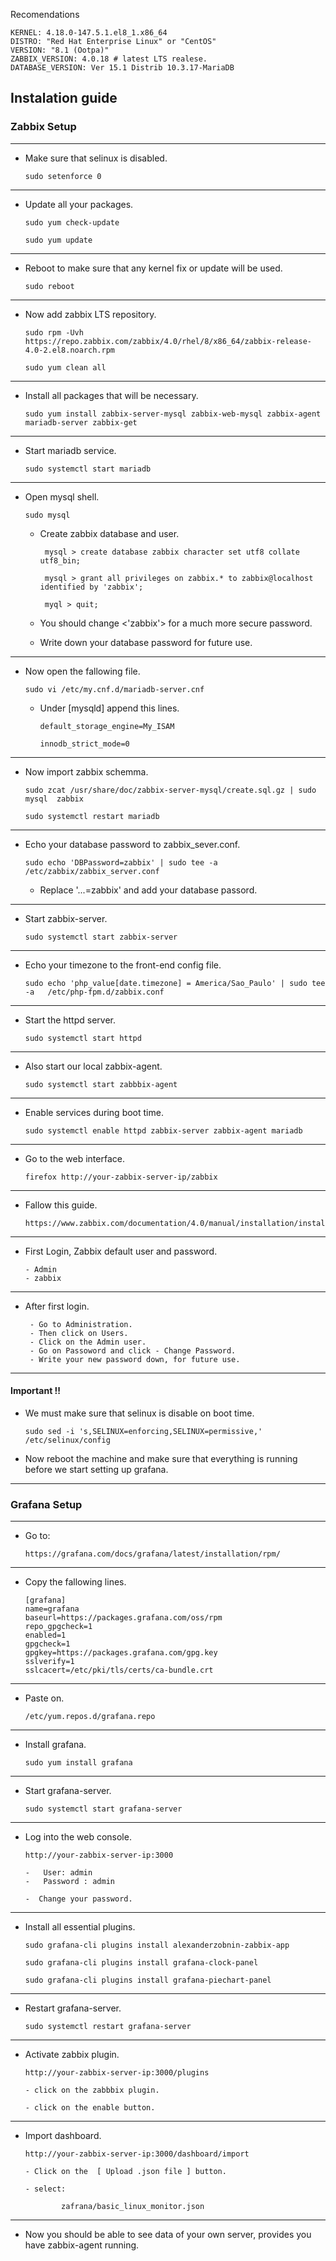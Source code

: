 Recomendations
      
    KERNEL: 4.18.0-147.5.1.el8_1.x86_64
    DISTRO: "Red Hat Enterprise Linux" or "CentOS"
    VERSION: "8.1 (Ootpa)"
    ZABBIX_VERSION: 4.0.18 # latest LTS realese.
    DATABASE_VERSION: Ver 15.1 Distrib 10.3.17-MariaDB


## Instalation guide


### Zabbix Setup



---

- Make sure that selinux is disabled.
          
      sudo setenforce 0 

---


 - Update all your packages.
   
       sudo yum check-update
 
       sudo yum update


--- 

 - Reboot to make sure that any kernel fix or update will be used.
  
       sudo reboot

---

 - Now add zabbix LTS repository.
    
       sudo rpm -Uvh https://repo.zabbix.com/zabbix/4.0/rhel/8/x86_64/zabbix-release-4.0-2.el8.noarch.rpm
 
       sudo yum clean all

---

 - Install all packages that will be necessary.
 
       sudo yum install zabbix-server-mysql zabbix-web-mysql zabbix-agent mariadb-server zabbix-get

---

 - Start mariadb service.
 
       sudo systemctl start mariadb

---

 - Open mysql shell.
 
       sudo mysql
 
     - Create zabbix database and user.
       
            mysql > create database zabbix character set utf8 collate utf8_bin;
  
            mysql > grant all privileges on zabbix.* to zabbix@localhost identified by 'zabbix';
  
            myql > quit; 
            
     - You should change <'zabbix'> for a much more secure password.
     
     - Write down your database password for future use.

---

 - Now open the fallowing file.

       sudo vi /etc/my.cnf.d/mariadb-server.cnf 
  
     - Under [mysqld] append this lines.
 
           default_storage_engine=My_ISAM
 
           innodb_strict_mode=0
           
           
---

 - Now import zabbix schemma.
 
       sudo zcat /usr/share/doc/zabbix-server-mysql/create.sql.gz | sudo mysql  zabbix 
       
       sudo systemctl restart mariadb

---

 - Echo your database password  to zabbix_sever.conf.
 
       sudo echo 'DBPassword=zabbix' | sudo tee -a  /etc/zabbix/zabbix_server.conf
       
      - Replace '...=zabbix' and add your database passord.

---

 - Start zabbix-server. 
 
       sudo systemctl start zabbix-server

---

 - Echo your timezone to  the front-end config file.
 
       sudo echo 'php_value[date.timezone] = America/Sao_Paulo' | sudo tee -a   /etc/php-fpm.d/zabbix.conf

---

 - Start the httpd server. 
 
       sudo systemctl start httpd 

---

 - Also start our local zabbix-agent. 
 
       sudo systemctl start zabbbix-agent

---

 - Enable services during boot time.
 
       sudo systemctl enable httpd zabbix-server zabbix-agent mariadb

---

 - Go to the web interface. 
 
       firefox http://your-zabbix-server-ip/zabbix

---

 - Fallow this guide.
 
       https://www.zabbix.com/documentation/4.0/manual/installation/install#installing_frontend

---

 - First Login, Zabbix default user and password.
   
       - Admin
       - zabbix

---
 
 - After first login. 
    
        - Go to Administration.
        - Then click on Users.
        - Click on the Admin user.
        - Go on Passoword and click - Change Password.
        - Write your new password down, for future use.

---

 #### Important !!

- We must make sure that selinux is disable on boot time.
    
      sudo sed -i 's,SELINUX=enforcing,SELINUX=permissive,' /etc/selinux/config

- Now reboot the machine and make sure that everything is running before we start setting up grafana.


****


### Grafana Setup



---

 -  Go to:
 
        https://grafana.com/docs/grafana/latest/installation/rpm/
 
 
 ---
 
 -  Copy the fallowing lines.

        [grafana]  
        name=grafana  
        baseurl=https://packages.grafana.com/oss/rpm  
        repo_gpgcheck=1  
        enabled=1  
        gpgcheck=1  
        gpgkey=https://packages.grafana.com/gpg.key  
        sslverify=1  
        sslcacert=/etc/pki/tls/certs/ca-bundle.crt  

---

 -  Paste on.

        /etc/yum.repos.d/grafana.repo

---
 
 -  Install grafana.
    
        sudo yum install grafana

---
  
 -  Start grafana-server.
 
        sudo systemctl start grafana-server
        

--- 

 -  Log into the web console.
    
        http://your-zabbix-server-ip:3000
        
        -   User: admin
        -   Password : admin
        
        -  Change your password. 
 
 
---

 -  Install all essential plugins. 
    
        sudo grafana-cli plugins install alexanderzobnin-zabbix-app

        sudo grafana-cli plugins install grafana-clock-panel
    
        sudo grafana-cli plugins install grafana-piechart-panel


---
 
 
 -  Restart grafana-server.
  
        sudo systemctl restart grafana-server
        
---
    
    
 -  Activate zabbix plugin.
 
        http://your-zabbix-server-ip:3000/plugins

        - click on the zabbbix plugin.
        
        - click on the enable button.
        
        
---

 
 -  Import  dashboard.
   
        http://your-zabbix-server-ip:3000/dashboard/import
        
        - Click on the  [ Upload .json file ] button. 
        
        - select:
        
                zafrana/basic_linux_monitor.json

--- 

- Now you should be able to see data of your own server, provides you have zabbix-agent running.



